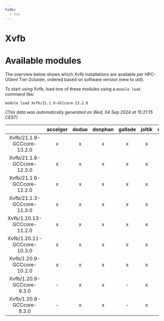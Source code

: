 ```yaml
---
hide:
  - toc
---
```


Xvfb
====

# Available modules


The overview below shows which Xvfb installations are available per HPC-UGent Tier-2cluster, ordered based on software version (new to old).

To start using Xvfb, load one of these modules using a `module load` command like:

```shell
module load Xvfb/21.1.9-GCCcore-13.2.0
```

*(This data was automatically generated on Wed, 04 Sep 2024 at 15:21:15 CEST)*  

| |accelgor|doduo|donphan|gallade|joltik|shinx|skitty|
| :---: | :---: | :---: | :---: | :---: | :---: | :---: | :---: |
|Xvfb/21.1.9-GCCcore-13.2.0|x|x|x|x|x|x|x|
|Xvfb/21.1.8-GCCcore-12.3.0|x|x|x|x|x|x|x|
|Xvfb/21.1.6-GCCcore-12.2.0|x|x|x|x|x|x|x|
|Xvfb/21.1.3-GCCcore-11.3.0|x|x|x|x|x|-|x|
|Xvfb/1.20.13-GCCcore-11.2.0|x|x|x|x|x|-|x|
|Xvfb/1.20.11-GCCcore-10.3.0|x|x|x|x|x|-|x|
|Xvfb/1.20.9-GCCcore-10.2.0|x|x|x|x|x|-|x|
|Xvfb/1.20.9-GCCcore-9.3.0|-|x|x|-|x|-|x|
|Xvfb/1.20.8-GCCcore-8.3.0|-|x|x|-|x|-|x|
